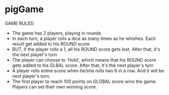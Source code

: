 # pigGame

GAME RULES:

- The game has 2 players, playing in rounds
- In each turn, a player rolls a dice as many times as he whishes. Each result get added to his ROUND score
- BUT, if the player rolls a 1, all his ROUND score gets lost. After that, it's the next player's turn
- The player can choose to 'Hold', which means that his ROUND score gets added to his GLBAL score. After that, it's the next player's turn
- A pleyer rolls entire score when he/she rolls two 6 in a row. And it will be next player's turn.
- The first player to reach 100 points on GLOBAL score wins the game. Players can set their own winning score.
